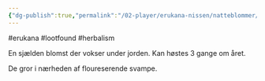 ```yaml
---
{"dg-publish":true,"permalink":"/02-player/erukana-nissen/natteblommer/"}
---
```


#erukana #lootfound #herbalism 

En sjælden blomst der vokser under jorden. 
Kan høstes 3 gange om året.

De gror i nærheden af floureserende svampe.